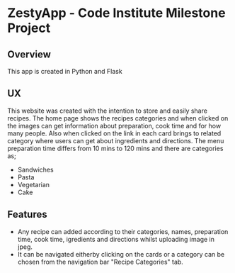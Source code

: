 # ZestyApp - Code Institute Milestone Project #

## Overview ##
This app is created in Python and Flask

## UX ##

This website was created with the intention to store and easily share recipes. The home page shows the recipes categories and when clicked on the images can get information about preparation, cook time and for how many people. Also when clicked on the link in each card brings to related category where users can get about ingredients and directions. The menu preparation time differs from 10 mins to 120 mins and there are categories as;

* Sandwiches
* Pasta
* Vegetarian
* Cake

## Features ##
* Any recipe can added according to their categories, names, preparation time, cook time, igredients and directions whilst uploading image in jpeg.
* It can be navigated eitherby clicking on the cards or a category can be chosen from the navigation bar "Recipe Categories" tab.
 


